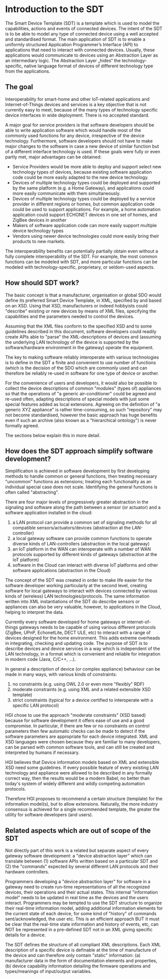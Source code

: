 # Introduction to the SDT

The Smart Device Template (SDT) is a template which is used to model the capabilities, actions and events of connected devices. The intent of the SDT is to be able to model any type of connected device using a well accepted and standardised format. The main application of SDT is to enable a uniformly structured Application Programmer’s Interface (API) to applications that need to interact with connected devices. Usually, these applications would communicate to devices using an Abstraction Layer as an intermediary logic. The Abstraction Layer „hides“ the technology-specific, native language format of devices of different technology type from the applications.

## The goal

Interoperability for smart-home and other IoT-related applications and Internet-of-Things devices and services is a key objective that is not currently easy to meet, because of the many types of technology specific device interfaces in wide deployment. There is no accepted standard.

A major goal for service providers is that software developers should be able to write application software which would handle most of the commonly used functions for any device, irrespective of the device technology. Furthermore, software developers should not have to make major changes to the software in case a new device of similar function but of a different interface technology is used.
If these goals were fully or even partly met, major advantages can be obtained:

- Service Providers would be more able to deploy and support select new technology types of devices, because existing software application code could be more easily adapted to the new device technology.
- Devices of multiple technology types could be deployed and supported by the same platform (e.g. a Home Gateway), and applications could more easily communicate with them simultaneously.
- Devices of multiple technology types could be deployed by a service provider in different regions or homes, but common application code could be used to support applications. For example, a home automation application could support ECHONET devices in one set of homes, and ZigBee devices in another
- Makers of software application code can more easily support multiple device technology types
- Vendors using newer device technologies could more easily bring their products to new markets.

The interoperability benefits can potentially partially obtain even without a fully complete interoperability of the SDT. For example, the most common functions can be modeled with SDT, and more particular functions can be modeled with technology-specific, proprietary, or seldom-used aspects. 

## How should SDT work? 

The basic concept is that a manufacturer, organisation or global SDO would define its preferred Smart Device Template, in XML, specified by and based on an XSD. Using that XSD, manufacturers or indeed hobbyists could "describe" existing or new devices by means of XML files, specifying the capabilities and the parameters needed to control the devices.  

Assuming that the XML files conform to the specified XSD and to some guidelines described in this document, software developers could readily create APIs able to "parse" the XML-descriptions of devices and (assuming the underlying LAN technology of the device is supported by the software/hardware environment in the gateway) operate the equipment. 

The key to making software reliably interoperate with various technologies is to define in the SDT a finite and convenient to use number of functions (which is the decision of the SDO which are commonly used and can therefore be reliably re-used in software for one type of device or another.

For the convenience of users and developers, it would also be possible to collect the device descriptions of common "modules" (types of) appliances so that the operations of "a generic air-conditioner" could be agreed and re-used often, adapting descriptions of special models with just some special features added as local extensions. Agreeing on the definition of "a generic XYZ appliance" is rather time-consuming, so such "repository" may not become standardised, however the basic approach has huge benefits even if such an archive (also known as a "hierarchical ontology") is never formally agreed.

The sections below explain this in more detail.

## How does the SDT approach simplify software development?

Simplification is achieved in software development by first developing methods to handle common or general functions, then treating necessary "uncommon" functions as extensions; treating each functionality as an individual special case does not scale. Identifying the general functions is often called "abstracting".  

There are four major levels of progressively greater abstraction in the signaling and software along the path between a sensor (or actuator) and a software application installed in the cloud:

1. a LAN protocol can provide a common set of signaling methods for all compatible sensors/actuators/devices (abstraction at the LAN-controller)
2. a local gateway software can provide common functions to operate diverse kinds of LAN-controllers (abstraction in the local gateway) 
3. an IoT platform in the WAN can interoperate with a number of WAN protocols supported by different kinds of gateways (abstraction at the IoT platform)
4. software in the Cloud can interact with diverse IoT platforms and other software applications (abstraction in the Cloud)

The concept of the SDT was created in order to make life easier for the software developer working particularly at the second level, creating software for local gateways to interact with devices connected by various kinds of (wireless) LAN technologies/protocols. The same information written into XML instantiations of the SDT do describe sensors or appliances can also be very valuable, however, to applications in the Cloud, helping to interpret the data.

Currently every software developed for home gateways or internet-of-things gateways needs to be capable of using various different protocols (ZigBee, UPnP, EchonetLite, DECT ULE, etc) to interact with a range of devices designed for the home environment. This adds extreme overheads in integrating, checking and updating code. The purpose of SDT is to describe devices and device services in a way which is independent of the LAN technology, in a format which is convenient and reliable for integration in modern code (Java, C/C++, ...). 

In general a description of device (or complex appliance) behaviour can be made in many ways, with various kinds of constraints:

1. no constraints (e.g. using OWL 2.0 or even more "flexibly" RDF)
2. moderate constraints (e.g. using XML and a related extensible XSD template)
3.	strict constraints (typical for a device certified to interoperate with a specific LAN protocol)

HGI chose to use the approach "moderate constraints" (XSD based) because for software development it offers ease of use and a good compromise. In particular, if there are few or no constraints on control parameters then few automatic checks can be made to detect if the software parameters are appropriate for each device integrated. XML and XSD languages were chosen because they are familiar to many developers, can be parsed with common software tools, and can still be created and interpreted by humans if necessary.

HGI believes that Device information models based on XML and extensible XSD need some guidelines. If every possible feature of every existing LAN technology and appliance were allowed to be described in any formally correct way, then the results would be a modern Babel, no better than today's system of widely different and wildly competing automation protocols. 

Therefore HGI proposes to recommend a certain structure (template) for the information model(s), but to allow extensions. Naturally, the more industry consensus is achieved for a single recommended template, the greater the utility for software developers (and users). 

## Related aspects which are out of scope of the SDT 

Not directly part of this work is a related but separate aspect of every gateway software development: a "device abstraction layer" which can translate between (1) software APIs written based on a particular SDT and (2) the "commands" expected by several different LAN protocols and their hardware controllers. 

Programmers developing a "device abstraction layer" for software in a gateway need to create run-time representations of all the recognized devices, their operations and their actual states. This internal "information model" needs to be updated in real time as the devices and the users interact. Programmers may be tempted to use the SDT structure to organize their real-time information model, adding additional information elements for the current state of each device, for some kind of "history" of commands sent/acknowledged, the user etc. This is an efficient approach BUT it must be clear that the real-time state information and history of events, etc, can NOT be represented in a pre-defined SDT not in an XML giving specific details for a device.

The SDT defines the structure of all compliant XML descriptions. Each XML description of a specific device is definable at the time of manufacture of the device and can therefore only contain "static" information: (a) manufacturer data in the form of documentation elements and properties, (b) device capability information detailing the firmware operations and types/meanings of input/output variables. 
